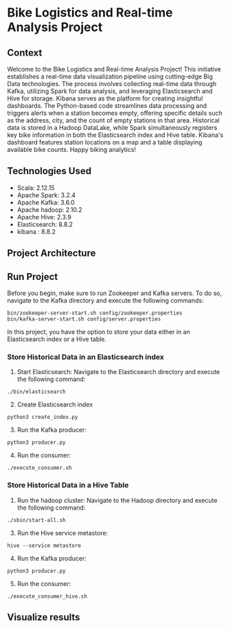 # Bike Logistics and Real-time Analysis Project
## Context
Welcome to the Bike Logistics and Real-time Analysis Project! This initiative establishes a real-time data visualization pipeline using cutting-edge Big Data technologies. The process involves collecting real-time data through Kafka, utilizing Spark for data analysis, and leveraging Elasticsearch and Hive for storage. Kibana serves as the platform for creating insightful dashboards. The Python-based code streamlines data processing and triggers alerts when a station becomes empty, offering specific details such as the address, city, and the count of empty stations in that area. Historical data is stored in a Hadoop DataLake, while Spark simultaneously registers key bike information in both the Elasticsearch index and Hive table. Kibana's dashboard features station locations on a map and a table displaying available bike counts. Happy biking analytics!

## Technologies Used
* Scala: 2.12.15
* Apache Spark: 3.2.4
* Apache Kafka: 3.6.0
* Apache hadoop: 2.10.2
* Apache Hive: 2.3.9
* Elasticsearch: 8.8.2
* kibana : 8.8.2

## Project Architecture
 
## Run Project
Before you begin, make sure to run Zookeeper and Kafka servers. To do so, navigate to the Kafka directory and execute the following commands:
```
bin/zookeeper-server-start.sh config/zookeeper.properties
bin/kafka-server-start.sh config/server.properties
```
In this project, you have the option to store your data either in an Elasticsearch index or a Hive table.

### Store Historical Data in an Elasticsearch index
1. Start Elasticsearch:
Navigate to the Elasticsearch directory and execute the following command:
```
./bin/elasticsearch
```
2. Create Elasticsearch index
```
python3 create_index.py
```
3. Run the Kafka producer:
```
python3 producer.py
```
4. Run the consumer:
```
./execute_consumer.sh
```

### Store Historical Data in a Hive Table
1. Run the hadoop cluster:
Navigate to the Hadoop directory and execute the following command:
```
./sbin/start-all.sh
```
3. Run the Hive service metastore:
```
hive --service metastore
```
4. Run the Kafka producer:
```
python3 producer.py
```
5. Run the consumer:
```
./execute_consumer_hive.sh
```

## Visualize results
